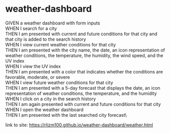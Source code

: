 # weather-dashboard
GIVEN a weather dashboard with form inputs\
WHEN I search for a city\
THEN I am presented with current and future conditions for that city and that city is added to the search history\
WHEN I view current weather conditions for that city\
THEN I am presented with the city name, the date, an icon representation of weather conditions, the temperature, the humidity, the wind speed, and the UV index\
WHEN I view the UV index\
THEN I am presented with a color that indicates whether the conditions are favorable, moderate, or severe\
WHEN I view future weather conditions for that city\
THEN I am presented with a 5-day forecast that displays the date, an icon representation of weather conditions, the temperature, and the humidity
WHEN I click on a city in the search history\
THEN I am again presented with current and future conditions for that city\
WHEN I open the weather dashboard\
THEN I am presented with the last searched city forecast\

link to site: https://rlizm100.github.io/weather-dashboard/weather.html
